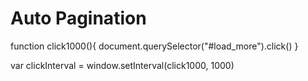 # Auto Pagination

function click1000(){
document.querySelector("#load_more").click()
}

var clickInterval = window.setInterval(click1000, 1000)
